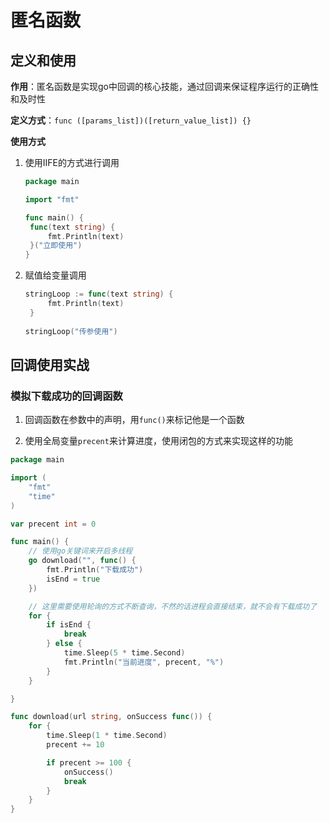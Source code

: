 # 匿名函数

## 定义和使用

**作用**：匿名函数是实现go中回调的核心技能，通过回调来保证程序运行的正确性和及时性

**定义方式**：`func ([params_list])([return_value_list]) {}`

**使用方式**

1. 使用IIFE的方式进行调用
   
   ```go
   package main
   
   import "fmt"
   
   func main() {
   	func(text string) {
   		fmt.Println(text)
   	}("立即使用")
   }
   
   ```

2. 赋值给变量调用
   
   ```go
   stringLoop := func(text string) {
   		fmt.Println(text)
   	}
       
   stringLoop("传参使用")
   ```



## 回调使用实战

### 模拟下载成功的回调函数

1. 回调函数在参数中的声明，用`func()`来标记他是一个函数

2. 使用全局变量`precent`来计算进度，使用闭包的方式来实现这样的功能

```go
package main

import (
	"fmt"
	"time"
)

var precent int = 0

func main() {
    // 使用go关键词来开启多线程
	go download("", func() {
		fmt.Println("下载成功")
		isEnd = true
	})

    // 这里需要使用轮询的方式不断查询，不然的话进程会直接结束，就不会有下载成功了
	for {
		if isEnd {
			break
		} else {
			time.Sleep(5 * time.Second)
			fmt.Println("当前进度", precent, "%")
		}
	}

}

func download(url string, onSuccess func()) {
	for {
		time.Sleep(1 * time.Second)
		precent += 10

		if precent >= 100 {
			onSuccess()
			break
		}
	}
}


```
